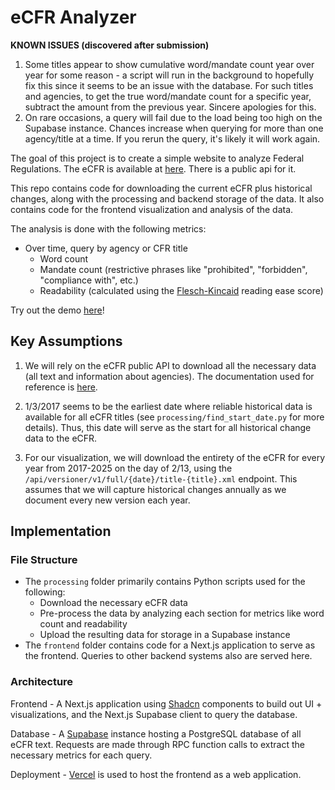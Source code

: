 
# eCFR Analyzer

**KNOWN ISSUES (discovered after submission)**
1. Some titles appear to show cumulative word/mandate count year over year for some reason - a script will run in the background to hopefully fix this since it seems to be an issue with the database. For such titles and agencies, to get the true word/mandate count for a specific year, subtract the amount from the previous year. Sincere apologies for this.
2. On rare occasions, a query will fail due to the load being too high on the Supabase instance. Chances increase when querying for more than one agency/title at a time. If you rerun the query, it's likely it will work again.

The goal of this project is to create a simple website to analyze Federal Regulations. The eCFR is available at [here](https://www.ecfr.gov/). There is a public api for it.

This repo contains code for downloading the current eCFR plus historical changes, along with the processing and backend storage of the data. It also contains code for the frontend visualization and analysis of the data.

The analysis is done with the following metrics:

- Over time, query by agency or CFR title
	- Word count
	- Mandate count (restrictive phrases like "prohibited", "forbidden", "compliance with", etc.)
	- Readability (calculated using the [Flesch-Kincaid](https://en.wikipedia.org/wiki/Flesch%E2%80%93Kincaid_readability_tests) reading ease score)

Try out the demo [here](https://ecfr-analyzer-one.vercel.app/)!

## Key Assumptions

1. We will rely on the eCFR public API to download all the necessary data (all text and information about agencies). The documentation used for reference is [here](https://www.ecfr.gov/developers/documentation/api/v1#/).

2. 1/3/2017 seems to be the earliest date where reliable historical data is available for all eCFR titles (see `processing/find_start_date.py` for more details). Thus, this date will serve as the start for all historical change data to the eCFR.

3. For our visualization, we will download the entirety of the eCFR for every year from 2017-2025 on the day of 2/13, using the `/api/versioner/v1/full/{date}/title-{title}.xml` endpoint. This assumes that we will capture historical changes annually as we document every new version each year.

## Implementation

### File Structure

- The `processing` folder primarily contains Python scripts used for the following:
	- Download the necessary eCFR data
	- Pre-process the data by analyzing each section for metrics like word count and readability
	- Upload the resulting data for storage in a Supabase instance
- The `frontend` folder contains code for a Next.js application to serve as the frontend. Queries to other backend systems also are served here.

### Architecture

Frontend - 
A Next.js application using [Shadcn](https://ui.shadcn.com/) components to build out UI + visualizations, and the Next.js Supabase client to query the database. 

Database - 
A [Supabase](https://supabase.com/) instance hosting a PostgreSQL database of all eCFR text. Requests are made through RPC function calls to extract the necessary metrics for each query.

Deployment -
[Vercel](https://vercel.com/) is used to host the frontend as a web application.
